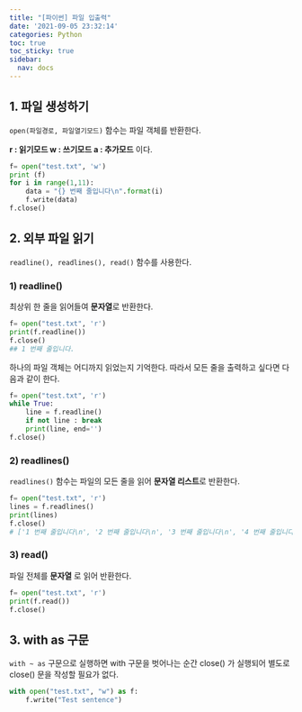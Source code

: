 ```yaml
---
title: "[파이썬] 파일 입출력"
date: '2021-09-05 23:32:14'
categories: Python
toc: true
toc_sticky: true
sidebar:
  nav: docs
---
```

## 1. 파일 생성하기

```open(파일경로, 파일열기모드)``` 함수는 파일 객체를 반환한다.

**r : 읽기모드  w : 쓰기모드  a : 추가모드**	이다.

```python
f= open("test.txt", 'w')
print (f)
for i in range(1,11):
    data = "{} 번째 줄입니다\n".format(i)
    f.write(data)
f.close()
```



## 2. 외부 파일 읽기

```readline(), readlines(), read()``` 함수를 사용한다.

### 1) readline()

최상위 한 줄을 읽어들여 **문자열**로 반환한다.

```python
f= open("test.txt", 'r')
print(f.readline())
f.close()
## 1 번째 줄입니다.
```



하나의 파일 객체는 어디까지 읽었는지 기억한다. 따라서 모든 줄을 출력하고 싶다면 다음과 같이 한다.

```python
f= open("test.txt", 'r')
while True:
    line = f.readline()
    if not line : break
    print(line, end='')
f.close()
```



### 2) readlines()

```readlines()``` 함수는 파일의 모든 줄을 읽어 **문자열 리스트**로 반환한다.

```python
f= open("test.txt", 'r')
lines = f.readlines()
print(lines)
f.close()
# ['1 번째 줄입니다\n', '2 번째 줄입니다\n', '3 번째 줄입니다\n', '4 번째 줄입니다\n', '5 번째 줄입니다\n', '6 번째 줄입니다\n', '7 번째 줄입니다\n', '8 번째 줄입니다\n', '9 번째 줄입니다\n', '10 번째 줄입니다\n']
```



### 3) read()

파일 전체를 **문자열** 로 읽어 반환한다.

```python
f= open("test.txt", 'r')
print(f.read())
f.close()
```



## 3. with as 구문

```with ~ as```  구문으로 실행하면 with 구문을 벗어나는 순간 close() 가 실행되어 별도로 close() 문을 작성할 필요가 없다.

```python
with open("test.txt", "w") as f:
    f.write("Test sentence")
```

